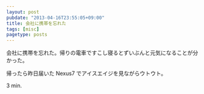```yaml
---
layout: post
pubdate: "2013-04-16T23:55:05+09:00"
title: 会社に携帯を忘れた
tags: [misc]
pagetype: posts
---
```

会社に携帯を忘れた。帰りの電車ですこし寝るとずいぶんと元気になることが分かった。

帰ったら昨日届いた Nexus7 でアイスエイジを見ながらウトウト。

3 min.

